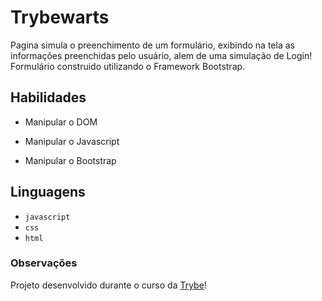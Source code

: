 # Trybewarts

Pagina simula o preenchimento de um formulário, exibindo na tela as informações preenchidas pelo usuário, alem de uma simulação de Login! Formulário construido utilizando o Framework Bootstrap.

## Habilidades

- Manipular o DOM

- Manipular o Javascript

- Manipular o Bootstrap

## Linguagens

- `javascript`
- `css`
- `html`

### Observações

Projeto desenvolvido durante o curso da [Trybe](https://www.betrybe.com/)!